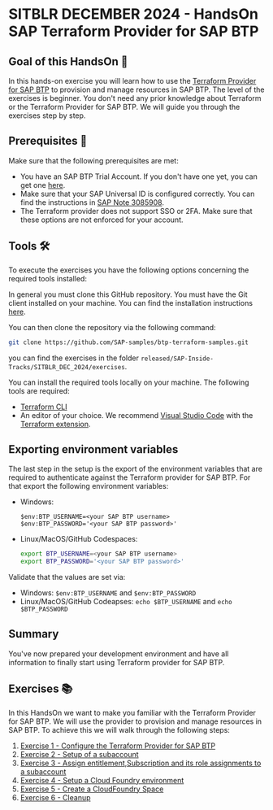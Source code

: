 # SITBLR DECEMBER 2024 - HandsOn SAP Terraform Provider for SAP BTP

## Goal of this HandsOn 🎯

In this hands-on exercise you will learn how to use the [Terraform Provider for SAP BTP](https://registry.terraform.io/providers/SAP/btp/latest/docs) to provision and manage resources in SAP BTP. The level of the exercises is beginner. You don't need any prior knowledge about Terraform or the Terraform Provider for SAP BTP. We will guide you through the exercises step by step.

## Prerequisites 📝

Make sure that the following prerequisites are met:

- You have an SAP BTP Trial Account. If you don't have one yet, you can get one [here](https://developers.sap.com/tutorials/hcp-create-trial-account.html).
- Make sure that your SAP Universal ID is configured correctly. You can find the instructions in [SAP Note 3085908](https://me.sap.com/notes/3085908).
- The Terraform provider does not support SSO or 2FA. Make sure that these options are not enforced for your account.


## Tools 🛠️

To execute the exercises you have the following options concerning the required tools installed:

In general you must clone this GitHub repository. You must have the Git client installed on your machine. You can find the installation instructions [here](https://git-scm.com/downloads).

You can then clone the repository via the following command:

```bash
git clone https://github.com/SAP-samples/btp-terraform-samples.git
```

you can find the exercises in the folder `released/SAP-Inside-Tracks/SITBLR_DEC_2024/exercises`.


You can install the required tools locally on your machine. The following tools are required:

- [Terraform CLI](https://developer.hashicorp.com/terraform/install?product_intent=terraform)
- An editor of your choice. We recommend [Visual Studio Code](https://code.visualstudio.com/Download) with the [Terraform extension](https://marketplace.visualstudio.com/items?itemName=HashiCorp.terraform).


## Exporting environment variables

The last step in the setup is the export of the environment variables that are required to authenticate against the Terraform provider for SAP BTP. For that export the following environment variables:

- Windows:

    ```pwsh
    $env:BTP_USERNAME=<your SAP BTP username>
    $env:BTP_PASSWORD='<your SAP BTP password>'
    ```

- Linux/MacOS/GitHub Codespaces:

    ```bash
    export BTP_USERNAME=<your SAP BTP username>
    export BTP_PASSWORD='<your SAP BTP password>'
    ```

Validate that the values are set via:

- Windows: `$env:BTP_USERNAME` and `$env:BTP_PASSWORD`
- Linux/MacOS/GitHub Codeapses: `echo $BTP_USERNAME` and `echo $BTP_PASSWORD`


## Summary

You've now prepared your development environment and have all information to finally start using Terraform provider for SAP BTP.  



## Exercises 📚

In this HandsOn we want to make you familiar with the Terraform Provider for SAP BTP. We will use the provider to provision and manage resources in SAP BTP. To achieve this we will walk through the following steps:

1. [Exercise 1 - Configure the Terraform Provider for SAP BTP](exercises/EXERCISE1/README.md)
1. [Exercise 2 - Setup of a subaccount](exercises/EXERCISE2/README.md)
1. [Exercise 3 - Assign entitlement,Subscription and its role assignments to a subaccount](exercises/EXERCISE3/README.md)
1. [Exercise 4 - Setup a Cloud Foundry environment](exercises/EXERCISE4/README.md)
1. [Exercise 5 - Create a CloudFoundry Space](exercises/EXERCISE5/README.md)
1. [Exercise 6 - Cleanup](exercises/EXERCISE6/README.md)




